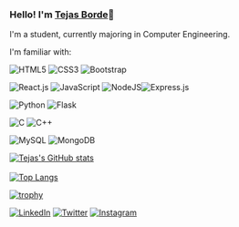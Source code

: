### Hello! I'm [Tejas Borde](https://tejasborde.github.io/)👋

I'm a student, currently majoring in Computer Engineering. 


I'm familiar with:

<img alt="HTML5" src="https://img.shields.io/badge/html5-%23E34F26.svg?style=for-the-badge&logo=html5&logoColor=white"/> <img alt="CSS3" src="https://img.shields.io/badge/css3-%231572B6.svg?style=for-the-badge&logo=css3&logoColor=white"/> <img alt="Bootstrap" src="https://img.shields.io/badge/bootstrap-%23563D7C.svg?style=for-the-badge&logo=bootstrap&logoColor=white"/> 

<img alt="React.js" src="https://img.shields.io/badge/React-20232A?style=for-the-badge&logo=react&logoColor=61DAFB"/> <img alt="JavaScript" src="https://img.shields.io/badge/javascript-%23323330.svg?style=for-the-badge&logo=javascript&logoColor=%23F7DF1E"/> <img alt="NodeJS" src="https://img.shields.io/badge/node.js-%2343853D.svg?style=for-the-badge&logo=node-dot-js&logoColor=white"/><img alt="Express.js" src="https://img.shields.io/badge/express.js-%23404d59.svg?style=for-the-badge&logo=express&logoColor=%2361DAFB"/> 

<img alt="Python" src="https://img.shields.io/badge/python-%2314354C.svg?style=for-the-badge&logo=python&logoColor=white"/> <img alt="Flask" src="https://img.shields.io/badge/Flask-000000?style=for-the-badge&logo=flask&logoColor=white"/>

<img alt="C" src="https://img.shields.io/badge/C-00599C?style=for-the-badge&logo=c&logoColor=white"/> <img alt="C++" src="https://img.shields.io/badge/C%2B%2B-00599C?style=for-the-badge&logo=c%2B%2B&logoColor=white"/>

![MySQL](https://img.shields.io/badge/mysql-%2300f.svg?style=for-the-badge&logo=mysql&logoColor=white)
![MongoDB](https://img.shields.io/badge/MongoDB-4EA94B?style=for-the-badge&logo=mongodb&logoColor=white)



[![Tejas's GitHub stats](https://github-readme-stats.vercel.app/api?username=tejasborde&count_private=true&show_icons=true&theme=algolia)](https://www.linkedin.com/in//)
<br><br>
[![Top Langs](https://github-readme-stats.vercel.app/api/top-langs/?username=tejasborde&layout=compact&theme=algolia)](https://www.linkedin.com/in/tejas-borde-17577a191/)


[![trophy](https://github-profile-trophy.vercel.app/?username=tejasborde&theme=onedark)](https://github.com/tejasborde/github-profile-trophy)


[![LinkedIn](https://img.shields.io/badge/linkedin-%230077B5.svg?style=for-the-badge&logo=linkedin&logoColor=white)](https://www.linkedin.com/in/tejas-borde-17577a191/)
[![Twitter](https://img.shields.io/badge/Twitter-1DA1F2?style=for-the-badge&logo=twitter&logoColor=white)](https://twitter.com/bordetejas26/)
[![Instagram](https://img.shields.io/badge/Instagram-E4405F?style=for-the-badge&logo=instagram&logoColor=white)](https://www.instagram.com/tejas._borde/)

